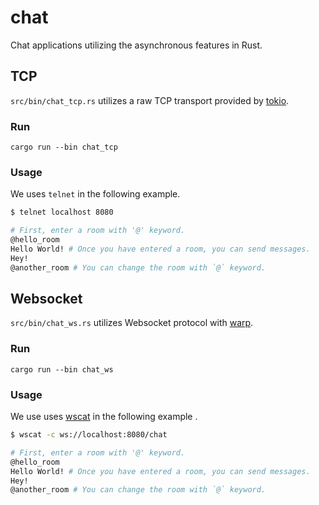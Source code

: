 # chat

Chat applications utilizing the asynchronous features in Rust.


## TCP

`src/bin/chat_tcp.rs` utilizes a raw TCP transport provided by [tokio](https://github.com/tokio-rs/tokio).

### Run

```
cargo run --bin chat_tcp
```

### Usage

We uses `telnet` in the following example.

``` bash
$ telnet localhost 8080

# First, enter a room with '@' keyword.
@hello_room
Hello World! # Once you have entered a room, you can send messages.
Hey!
@another_room # You can change the room with `@` keyword.

```


## Websocket

`src/bin/chat_ws.rs` utilizes Websocket protocol with [warp](https://github.com/seanmonstar/warp).

### Run

```
cargo run --bin chat_ws
```

### Usage

We use uses [wscat](https://www.npmjs.com/package/wscat) in the following example .

``` bash
$ wscat -c ws://localhost:8080/chat

# First, enter a room with '@' keyword.
@hello_room
Hello World! # Once you have entered a room, you can send messages.
Hey!
@another_room # You can change the room with `@` keyword.

```
